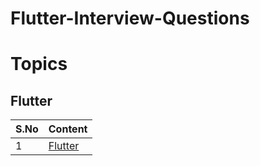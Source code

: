 # Flutter-Interview-Questions

# Topics

## Flutter

| S.No | Content |
| --------	 | ------------ |
| 1 | [Flutter](https://github.com/AndroidPillars/Flutter/blob/master/CHAPTER-1.md#the-anatomy-of-flutter-app) |
